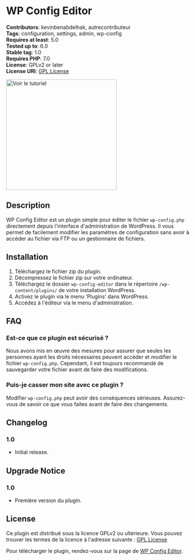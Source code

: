 # WP Config Editor

**Contributors**: kevinbenabdelhak, autrecontributeur  
**Tags**: configuration, settings, admin, wp-config  
**Requires at least**: 5.0  
**Tested up to**: 6.0  
**Stable tag**: 1.0  
**Requires PHP**: 7.0  
**License**: GPLv2 or later  
**License URI**: [GPL License](https://www.gnu.org/licenses/gpl-2.0.html)

<a href="https://www.youtube.com/watch?v=ymKKxkbqwUY&ab_channel=KevinBenabdelhak">
    <img src="https://kevin-benabdelhak.fr/wp-content/uploads/2024/08/vignette-2.png" alt="Voir le tutoriel" width="300"/>
</a>

## Description

WP Config Editor est un plugin simple pour éditer le fichier `wp-config.php` directement depuis l'interface d'administration de WordPress. Il vous permet de facilement modifier les paramètres de configuration sans avoir à accéder au fichier via FTP ou un gestionnaire de fichiers.

## Installation

1. Téléchargez le fichier zip du plugin.
2. Décompressez le fichier zip sur votre ordinateur.
3. Téléchargez le dossier `wp-config-editor` dans le répertoire `/wp-content/plugins/` de votre installation WordPress.
4. Activez le plugin via le menu ‘Plugins’ dans WordPress.
5. Accédez à l'éditeur via le menu d'administration.

## FAQ

### Est-ce que ce plugin est sécurisé ?

Nous avons mis en œuvre des mesures pour assurer que seules les personnes ayant les droits nécessaires peuvent accéder et modifier le fichier `wp-config.php`. Cependant, il est toujours recommandé de sauvegarder votre fichier avant de faire des modifications.

### Puis-je casser mon site avec ce plugin ?

Modifier `wp-config.php` peut avoir des conséquences sérieuses. Assurez-vous de savoir ce que vous faites avant de faire des changements.

## Changelog

### 1.0
* Initial release.

## Upgrade Notice

### 1.0
* Première version du plugin.

## License

Ce plugin est distribué sous la licence GPLv2 ou ultérieure. Vous pouvez trouver les termes de la licence à l'adresse suivante : [GPL License](https://www.gnu.org/licenses/gpl-2.0.html)

Pour télécharger le plugin, rendez-vous sur la page de [WP Config Editor](https://kevin-benabdelhak.fr/plugins/wp-config-editor/).